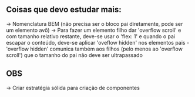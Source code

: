 ## Coisas que devo estudar mais:

-> Nomenclatura BEM (não precisa ser o bloco pai diretamente, pode ser um elemento avô)
-> Para fazer um elemento filho dar 'overflow scroll' e com tamanho relativo restante, deve-se usar o 'flex: 1' e quando o pai escapar o conteúdo, deve-se aplicar 'oveflow hidden' nos elementos pais - 'overflow hidden' comunica também aos filhos (pelo menos ao 'overflow scroll') que o tamanho do pai não deve ser ultrapassado

## OBS

-> Criar estratégia sólida para criação de componentes